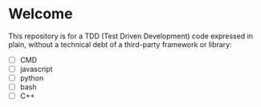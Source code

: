 # Welcome
This repository is for a TDD (Test Driven Development) code expressed in plain, without a technical debt of a third-party framework or library:
- [ ] CMD
- [ ] javascript
- [ ] python
- [ ] bash
- [ ] C++
